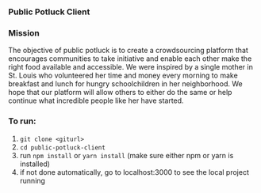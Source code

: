 ### Public Potluck Client

### Mission
The objective of public potluck is to create a crowdsourcing platform that encourages communities to take initiative and enable each other make the right food available and accessible.  We were inspired by a single mother in St. Louis who volunteered her time and money every morning to make breakfast and lunch for hungry schoolchildren in her neighborhood. We hope that our platform will allow others to either do the same or help continue what incredible people like her have started.

### To run:

1. `git clone <giturl>`  
2. `cd public-potluck-client`  
3. run `npm install` or `yarn install`  (make sure either npm or yarn is installed)  
4. if not done automatically, go to localhost:3000 to see the local project running
